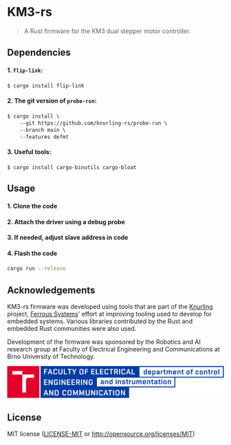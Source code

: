 # KM3-rs

> A Rust firmware for the KM3 dual stepper motor controller.

[`probe-run`]: https://crates.io/crates/probe-run
[`defmt`]: https://github.com/knurling-rs/defmt
[`flip-link`]: https://github.com/knurling-rs/flip-link

## Dependencies

#### 1. `flip-link`:

```console
$ cargo install flip-link
```

#### 2. The **git** version of `probe-run`:

<!-- TODO: update this once defmt is on crates.io? -->
``` console
$ cargo install \
    --git https://github.com/knurling-rs/probe-run \
    --branch main \
    --features defmt
```

#### 3. Useful tools:

```
$ cargo install cargo-binutils cargo-bloat
```
## Usage

#### 1. Clone the code
#### 2. Attach the driver using a debug probe
#### 3. If needed, adjust slave address in code
#### 4. Flash the code

```bash
cargo run --release
```

## Acknowledgements

KM3-rs firmware was developed using tools that are part of the [Knurling] project, [Ferrous Systems]' effort at improving tooling used to develop for embedded systems. Various libraries contributed by the Rust and embedded Rust communities were also used.

Development of the firmware was sponsored by the Robotics and AI research group at Faculty of Electrical Engineering and Communications at Brno University of Technology.


![but logo](uamt_logo.png)

## License
MIT license ([LICENSE-MIT](LICENSE-MIT) or http://opensource.org/licenses/MIT)

[Knurling]: https://github.com/knurling-rs/meta
[Ferrous Systems]: https://ferrous-systems.com/
